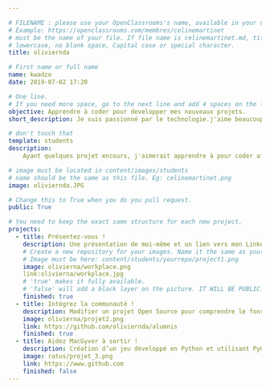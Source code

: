 ```yaml
---

# FILENAME : please use your OpenClassrooms's name, available in your url.
# Example: https://openclassrooms.com/membres/celinemartinet
# must be the name of your file. If file name is celinemartinet.md, title is celinemartinet.
# lowercase, no blank space, Capital case or special character.
title: oliviernda

# First name or full name
name: kwadzo
date: 2019-07-02 17:20

# One line.
# If you need more space, go to the next line and add 4 spaces on the left, as in 'description'.
objective: Apprendre à coder pour developper mes nouveaux projets.
short_description: Je suis passionné par le technologie.j'aime beaucoup le monde de la programation même si je trouve cela assez compliqué.

# don't touch that
template: students
description:
    Ayant quelques projet encours, j'aimerait apprendre à pour coder afin de continuer dans mes projets.

# image must be located in content/images/students
# name should be the same as this file. Eg: celinemartinet.png
image: oliviernda.JPG

# Change this to True when you do you pull request.
public: True

# You need to keep the exact same structure for each new project.
projects:
  - title: Présentez-vous !
    description: Une présentation de moi-même et un lien vers mon LinkedIn.
    # Create a new repository for your images. Name it the same as your nickname and profile picture.
    # Image must be here: content/students/yourrepo/project1.png
    image: olivierna/workplace.png
    link:olivierna/workplace.jpg
    # 'true' makes it fully available.
    # 'false' will add a black layer on the picture. IT WILL BE PUBLIC!
    finished: true
  - title: Intégrez la communauté !
    description: Modifier un projet Open Source pour comprendre le fonctionnement de Git, de Github et des pull requests. 
    image: olivierna/projet2.png
    link: https://github.com/oliviernda/alumnis
    finished: true
  - title: Aidez MacGyver à sortir !
    description: Création d’un jeu développé en Python et utilisant PyGame.
    image: ratus/projet_3.png
    link: https://www.github.com
    finished: false
---
```

